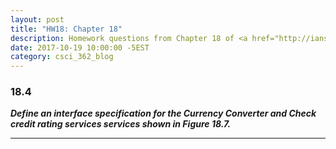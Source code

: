 ```yaml
---
layout: post
title: "HW18: Chapter 18"
description: Homework questions from Chapter 18 of <a href="http://iansommerville.com/software-engineering-book/" target="_blank"><em>Software Engineering 10th Edition</em></a> by Ian Sommerville.
date: 2017-10-19 10:00:00 -5EST
category: csci_362_blog
---
```


### 18.4
_**Define an interface specification for the Currency Converter and Check credit rating services services shown in Figure 18.7.**_

---
